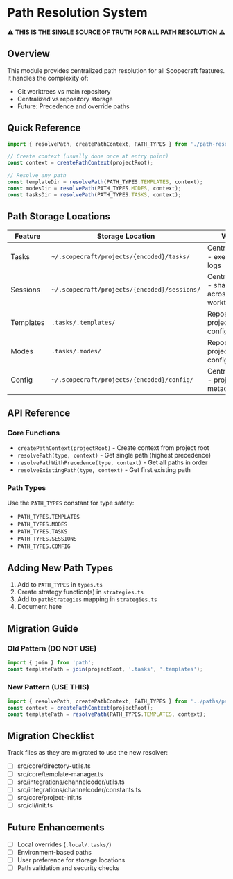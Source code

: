 # Path Resolution System

⚠️ **THIS IS THE SINGLE SOURCE OF TRUTH FOR ALL PATH RESOLUTION** ⚠️

## Overview

This module provides centralized path resolution for all Scopecraft features. It handles the complexity of:
- Git worktrees vs main repository
- Centralized vs repository storage
- Future: Precedence and override paths

## Quick Reference

```typescript
import { resolvePath, createPathContext, PATH_TYPES } from './path-resolver';

// Create context (usually done once at entry point)
const context = createPathContext(projectRoot);

// Resolve any path
const templateDir = resolvePath(PATH_TYPES.TEMPLATES, context);
const modesDir = resolvePath(PATH_TYPES.MODES, context);
const tasksDir = resolvePath(PATH_TYPES.TASKS, context);
```

## Path Storage Locations

| Feature | Storage Location | Why |
|---------|-----------------|-----|
| Tasks | `~/.scopecraft/projects/{encoded}/tasks/` | Centralized - execution logs |
| Sessions | `~/.scopecraft/projects/{encoded}/sessions/` | Centralized - shared across worktrees |
| Templates | `.tasks/.templates/` | Repository - project configuration |
| Modes | `.tasks/.modes/` | Repository - project configuration |
| Config | `~/.scopecraft/projects/{encoded}/config/` | Centralized - project metadata |

## API Reference

### Core Functions

- `createPathContext(projectRoot)` - Create context from project root
- `resolvePath(type, context)` - Get single path (highest precedence)
- `resolvePathWithPrecedence(type, context)` - Get all paths in order
- `resolveExistingPath(type, context)` - Get first existing path

### Path Types

Use the `PATH_TYPES` constant for type safety:
- `PATH_TYPES.TEMPLATES`
- `PATH_TYPES.MODES`
- `PATH_TYPES.TASKS`
- `PATH_TYPES.SESSIONS`
- `PATH_TYPES.CONFIG`

## Adding New Path Types

1. Add to `PATH_TYPES` in `types.ts`
2. Create strategy function(s) in `strategies.ts`
3. Add to `pathStrategies` mapping in `strategies.ts`
4. Document here

## Migration Guide

### Old Pattern (DO NOT USE)
```typescript
import { join } from 'path';
const templatePath = join(projectRoot, '.tasks', '.templates');
```

### New Pattern (USE THIS)
```typescript
import { resolvePath, createPathContext, PATH_TYPES } from '../paths/path-resolver';
const context = createPathContext(projectRoot);
const templatePath = resolvePath(PATH_TYPES.TEMPLATES, context);
```

## Migration Checklist

Track files as they are migrated to use the new resolver:

- [ ] src/core/directory-utils.ts
- [ ] src/core/template-manager.ts
- [ ] src/integrations/channelcoder/utils.ts
- [ ] src/integrations/channelcoder/constants.ts
- [ ] src/core/project-init.ts
- [ ] src/cli/init.ts

## Future Enhancements

- [ ] Local overrides (`.local/.tasks/`)
- [ ] Environment-based paths
- [ ] User preference for storage locations
- [ ] Path validation and security checks